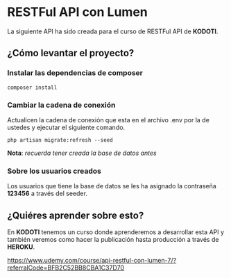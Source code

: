 # RESTFul API con Lumen
La siguiente API ha sido creada para el curso de RESTFul API de **KODOTI**.

## ¿Cómo levantar el proyecto?

### Instalar las dependencias de composer
`composer install`

### Cambiar la cadena de conexión
Actualicen la cadena de conexión que esta en el archivo .env por la de ustedes y ejecutar el siguiente comando.

```php artisan migrate:refresh --seed```

**Nota**: *recuerda tener creada la base de datos antes*

### Sobre los usuarios creados
Los usuarios que tiene la base de datos se les ha asignado la contraseña **123456** a través del seeder.

## ¿Quiéres aprender sobre esto?
En **KODOTI** tenemos un curso donde aprenderemos a desarrollar esta API y también veremos como hacer la publicación hasta producción a través de **HEROKU**.

https://www.udemy.com/course/api-restful-con-lumen-7/?referralCode=BFB2C52BB8CBA1C37D70
